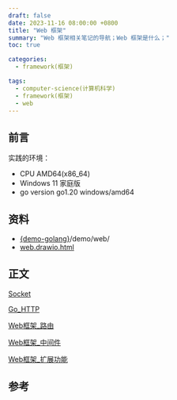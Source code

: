 ```yaml
---
draft: false
date: 2023-11-16 08:00:00 +0800
title: "Web 框架"
summary: "Web 框架相关笔记的导航；Web 框架是什么；"
toc: true

categories:
  - framework(框架)

tags:
  - computer-science(计算机科学)
  - framework(框架)
  - web
---
```


## 前言

实践的环境：

- CPU AMD64(x86_64)
- Windows 11 家庭版
- go version go1.20 windows/amd64

## 资料

- [{demo-golang}](https://github.com/KelipuTe/demo-golang)/demo/web/
- <a href="/drawio/computer-science/programming-language/framework/web/web.drawio.html">web.drawio.html</a>

## 正文

[Socket](/计算机/network/Socket)

[Go_HTTP](/计算机/programming-language/golang/Go_HTTP)

[Web框架_路由](/计算机/framework/Web框架_路由)

[Web框架_中间件](/计算机/framework/Web框架_中间件)

[Web框架_扩展功能](/计算机/framework/Web框架_扩展功能)

## 参考
